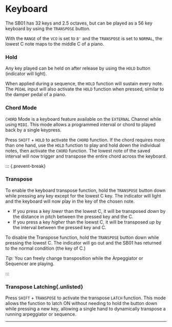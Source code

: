 # Keyboard

<article>

The SB01 has 32 keys and 2.5 octaves, but can be played as a 56 key keyboard by using the `TRANSPOSE` button.

With the `RANGE` of the `VCO` is set to `8'` and the `TRANSPOSE` is set to `NORMAL`, the lowest C note maps to the middle C of a piano.

### Hold

Any key played can be held on after release by using the `HOLD` button (indicator will light). 

When applied during a sequence, the `HOLD` function will sustain every note. The `PEDAL` input will also activate the `HOLD` function when pressed, similar to the damper pedal of a piano.

### Chord Mode

`CHORD` Mode is a keyboard feature available on the `EXTERNAL` Channel while using `MIDI`. This mode allows a programmed interval or chord to played back by a single keypress.

Press `SHIFT` + `HOLD` to activate the `CHORD` function. If the chord requires more than one hand, use the `HOLD` function to play and hold down the individual notes, then activate the `CHORD` function. The lowest note of the saved interval will now trigger and transpose the entire chord across the keyboard.

::: {.prevent-break}

### Transpose

To enable the keyboard transpose function, hold the `TRANSPOSE` button down while pressing any key except for the lowest C key. The indicator will light and the keyboard will now play in the key of the chosen note.

- If you press a key *lower* than the lowest C, it will be transposed *down* by the distance in pitch between the pressed key and the C.
- If you press a key *higher* than the loewst C, it will be transposed *up* by the interval between the pressed key and C.

To disable the Transpose function, hold the `TRANSPOSE` button down while pressing the lowest C. The indicator will go out and the SB01 has returned to the normal condition (the key of C.)

*Tip:* You can freely change transposition while the Arpeggiator or Sequencer are playing.

:::

### Transpose Latching{.unlisted}

Press `SHIFT` + `TRANSPOSE` to activate the transpose `LATCH` function. This mode allows the function to latch ON without needing to hold the button down while pressing a new key, allowing a single hand to dynamically transpose a running arpeggiator or sequence.


</article>

---
